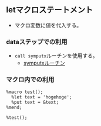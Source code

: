 ## letマクロステートメント

- マクロ変数に値を代入する。

### dataステップでの利用

- `call symputx`ルーチンを使用する。
  - [symputxルーチン](/docs/SAS/call_routine/symputx.md)

### マクロ内での利用

``` sas
%macro test();
  %let text = 'hogehoge';
  %put text = &text;
%mend;

%test();
```
